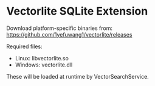 # Vectorlite SQLite Extension

Download platform-specific binaries from: <https://github.com/1yefuwang1/vectorlite/releases>

Required files:

- Linux: libvectorlite.so
- Windows: vectorlite.dll

These will be loaded at runtime by VectorSearchService.
